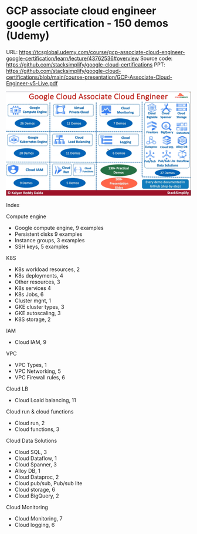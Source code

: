 # GCP associate cloud engineer google certification - 150 demos (Udemy)

URL: https://tcsglobal.udemy.com/course/gcp-associate-cloud-engineer-google-certification/learn/lecture/43762536#overview
Source code: https://github.com/stacksimplify/google-cloud-certifications
PPT: https://github.com/stacksimplify/google-cloud-certifications/blob/main/course-presentation/GCP-Associate-Cloud-Engineer-v5-Live.pdf

![GCP services](imgs/gcp-acegc01.png)

Index

Compute engine
- Google compute engine, 9 examples
- Persistent disks 9 examples
- Instance groups, 3 examples
- SSH keys, 5 examples

K8S
- K8s workload resources, 2
- K8s deployments, 4
- Other resources, 3
- K8s services 4
- K8s Jobs, 6
- Cluster mgnt, 1
- GKE cluster types, 3
- GKE autoscaling, 3
- K8S storage, 2

IAM
- Cloud IAM, 9

VPC
- VPC Types, 1
- VPC Networking, 5
- VPC Firewall rules, 6

Cloud LB
- Cloud Loald balancing, 11

Cloud run & cloud functions
- Cloud run, 2
- Cloud functions, 3

Cloud Data Solutions
- Cloud SQL, 3
- Cloud Dataflow, 1
- Cloud Spanner, 3
- Alloy DB, 1
- Cloud Dataproc, 2
- Cloud pub/sub, Pub/sub lite
- Cloud storage, 6
- Cloud BigQuery, 2

Cloud Monitoring
- Cloud Monitoring, 7
- Cloud logging, 6